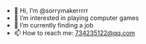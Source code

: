 - 👋 Hi, I’m @sorrymakerrrrr
- 👀 I’m interested in playing computer games
- 🌱 I’m currently finding a job
- 📫 How to reach me: 734235122@qq.com

<!---
sorrymakerrrrr/sorrymakerrrrr is a ✨ special ✨ repository because its `README.md` (this file) appears on your GitHub profile.
You can click the Preview link to take a look at your changes.
--->
